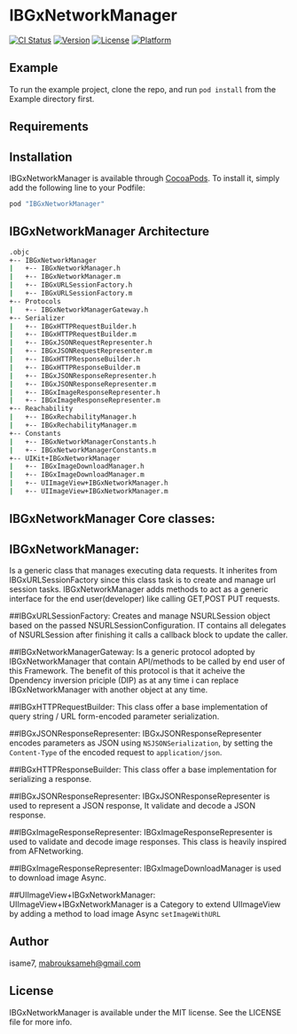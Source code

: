 # IBGxNetworkManager

[![CI Status](http://img.shields.io/travis/isame7/IBGxNetworkManager.svg?style=flat)](https://travis-ci.org/isame7/IBGxNetworkManager)
[![Version](https://img.shields.io/cocoapods/v/IBGxNetworkManager.svg?style=flat)](http://cocoapods.org/pods/IBGxNetworkManager)
[![License](https://img.shields.io/cocoapods/l/IBGxNetworkManager.svg?style=flat)](http://cocoapods.org/pods/IBGxNetworkManager)
[![Platform](https://img.shields.io/cocoapods/p/IBGxNetworkManager.svg?style=flat)](http://cocoapods.org/pods/IBGxNetworkManager)

## Example

To run the example project, clone the repo, and run `pod install` from the Example directory first.

## Requirements

## Installation

IBGxNetworkManager is available through [CocoaPods](http://cocoapods.org). To install
it, simply add the following line to your Podfile:

```ruby
pod "IBGxNetworkManager"
```
## IBGxNetworkManager Architecture
```bash
.objc
+-- IBGxNetworkManager
|   +-- IBGxNetworkManager.h
|   +-- IBGxNetworkManager.m
|   +-- IBGxURLSessionFactory.h
|   +-- IBGxURLSessionFactory.m
+-- Protocols
|   +-- IBGxNetworkManagerGateway.h
+-- Serializer
|   +-- IBGxHTTPRequestBuilder.h
|   +-- IBGxHTTPRequestBuilder.m
|   +-- IBGxJSONRequestRepresenter.h
|   +-- IBGxJSONRequestRepresenter.m
|   +-- IBGxHTTPResponseBuilder.h
|   +-- IBGxHTTPResponseBuilder.m
|   +-- IBGxJSONResponseRepresenter.h
|   +-- IBGxJSONResponseRepresenter.m
|   +-- IBGxImageResponseRepresenter.h
|   +-- IBGxImageResponseRepresenter.m
+-- Reachability
|   +-- IBGxRechabilityManager.h
|   +-- IBGxRechabilityManager.m
+-- Constants
|   +-- IBGxNetworkManagerConstants.h
|   +-- IBGxNetworkManagerConstants.m
+-- UIKit+IBGxNetworkManager
|   +-- IBGxImageDownloadManager.h
|   +-- IBGxImageDownloadManager.m
|   +-- UIImageView+IBGxNetworkManager.h
|   +-- UIImageView+IBGxNetworkManager.m
```
## IBGxNetworkManager Core classes:

## IBGxNetworkManager:
Is a generic class that manages executing data requests. It inherites from IBGxURLSessionFactory since this class task is to create and manage url session tasks. IBGxNetworkManager adds methods to act as a generic interface for the end user(developer) like calling GET,POST PUT requests.

##IBGxURLSessionFactory:
Creates and manage NSURLSession object based on the passed NSURLSessionConfiguration. IT contains all delegates of NSURLSession after finishing it calls a callback block to update the caller.

##IBGxNetworkManagerGateway:
Is a generic protocol adopted by IBGxNetworkManager that contain API/methods to be called by end user of this Framework. The benefit of this protocol is that it acheive the Dpendency inversion priciple (DIP) as at any time i can replace IBGxNetworkManager with another object at any time. 

##IBGxHTTPRequestBuilder:
This class offer a base implementation of query string / URL form-encoded parameter serialization. 

##IBGxJSONResponseRepresenter:
IBGxJSONResponseRepresenter encodes parameters as JSON using `NSJSONSerialization`, by setting the `Content-Type` of the encoded request to `application/json`.

##IBGxHTTPResponseBuilder:
This class offer a base implementation for serializing a response.

##IBGxJSONResponseRepresenter:
 IBGxJSONResponseRepresenter is used to represent a JSON response, It validate and decode a JSON response.

##IBGxImageResponseRepresenter:
IBGxImageResponseRepresenter is used to validate and decode image responses. This class is heavily inspired from AFNetworking.

##IBGxImageResponseRepresenter:
IBGxImageDownloadManager is used to download image Async.

##UIImageView+IBGxNetworkManager:
UIImageView+IBGxNetworkManager is a Category to extend UIImageView by adding a method to load image Async `setImageWithURL`









## Author

isame7, mabrouksameh@gmail.com

## License

IBGxNetworkManager is available under the MIT license. See the LICENSE file for more info.
